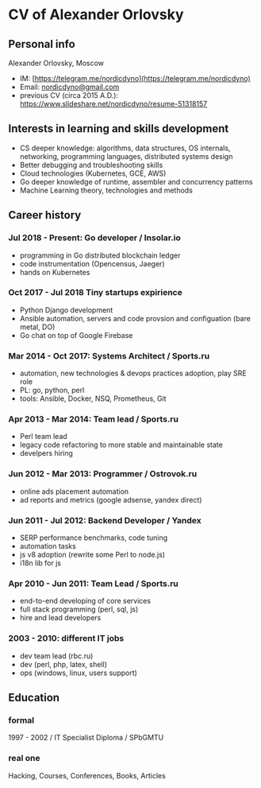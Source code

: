 # CV of Alexander Orlovsky

## Personal info

Alexander Orlovsky, Moscow

* IM: [https://telegram.me/nordicdyno](https://telegram.me/nordicdyno)
* Email: <nordicdyno@gmail.com>
* previous CV (circa 2015 A.D.): https://www.slideshare.net/nordicdyno/resume-51318157

## Interests in learning and skills development

* CS deeper knowledge: algorithms, data structures, OS internals, networking, programming languages, distributed systems design
* Better debugging and troubleshooting skills
* Cloud technologies (Kubernetes, GCE, AWS)
* Go deeper knowledge of runtime, assembler and concurrency patterns
* Machine Learning theory, technologies and methods

## Career history

### Jul 2018 - Present: Go developer / Insolar.io

* programming in Go distributed blockchain ledger
* code instrumentation (Opencensus, Jaeger)
* hands on Kubernetes

### Oct 2017 - Jul 2018 Tiny startups expirience

* Python Django development
* Ansible automation, servers and code provsion and configuation (bare metal, DO)
* Go chat on top of Google Firebase

### Mar 2014 - Oct 2017: Systems Architect / Sports.ru

* automation, new technologies & devops practices adoption, play SRE role
* PL: go, python, perl
* tools: Ansible, Docker, NSQ, Prometheus, Git

### Apr 2013 - Mar 2014: Team lead / Sports.ru

* Perl team lead
* legacy code refactoring to more stable and maintainable state
* develpers hiring

### Jun 2012 - Mar 2013: Programmer / Ostrovok.ru

* online ads placement automation
* ad reports and metrics (google adsense, yandex direct)

### Jun 2011 - Jul 2012: Backend Developer / Yandex

* SERP performance benchmarks, code tuning
* automation tasks
* js v8 adoption (rewrite some Perl to node.js)
* i18n lib for js

### Apr 2010 - Jun 2011: Team Lead / Sports.ru

* end-to-end developing of core services
* full stack programming (perl, sql, js)
* hire and lead developers

### 2003 - 2010: different IT jobs

* dev team lead (rbc.ru)
* dev (perl, php, latex, shell)
* ops (windows, linux, users support)

## Education

### formal

1997 - 2002 / IT Specialist Diploma / SPbGMTU

### real one

 Hacking, Courses, Conferences, Books, Articles
